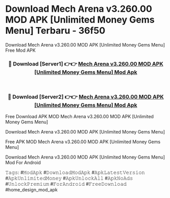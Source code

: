 # Download Mech Arena v3.260.00 MOD APK [Unlimited Money Gems Menu] Terbaru - 36f50
Download Mech Arena v3.260.00 MOD APK [Unlimited Money Gems Menu] Free Mod APK

<div align="center">
<h3>🔴 Download [Server1] 👉👉 <a href="https://apk-comot.site?title=Mech_Arena_v3.260.00_MOD_APK_[Unlimited_Money_Gems_Menu]">Mech Arena v3.260.00 MOD APK [Unlimited Money Gems Menu] Mod Apk</a></h3><br>

<h3>🔴 Download [Server2] 👉👉 <a href="https://apk-comot.site?title=Mech_Arena_v3.260.00_MOD_APK_[Unlimited_Money_Gems_Menu]">Mech Arena v3.260.00 MOD APK [Unlimited Money Gems Menu] Mod Apk</a></h3>
</div>


Free Download APK MOD Mech Arena v3.260.00 MOD APK [Unlimited Money Gems Menu]

Download Mech Arena v3.260.00 MOD APK [Unlimited Money Gems Menu] 

Free APK MOD Mech Arena v3.260.00 MOD APK [Unlimited Money Gems Menu] 

Download Mech Arena v3.260.00 MOD APK [Unlimited Money Gems Menu] Mod For Android

𝚃𝚊𝚐𝚜: #𝙼𝚘𝚍𝙰𝚙𝚔 #𝙳𝚘𝚠𝚗𝚕𝚘𝚊𝚍𝙼𝚘𝚍𝙰𝚙𝚔 #𝙰𝚙𝚔𝙻𝚊𝚝𝚎𝚜𝚝𝚅𝚎𝚛𝚜𝚒𝚘𝚗 #𝙰𝚙𝚔𝚄𝚗𝚕𝚒𝚖𝚒𝚝𝚎𝚍𝙼𝚘𝚗𝚎𝚢 #𝙰𝚙𝚔𝚄𝚗𝚕𝚘𝚌𝚔𝙰𝚕𝚕 #𝙰𝚙𝚔𝙽𝚘𝙰𝚍𝚜 #𝚄𝚗𝚕𝚘𝚌𝚔𝙿𝚛𝚎𝚖𝚒𝚞𝚖 #𝙵𝚘𝚛𝙰𝚗𝚍𝚛𝚘𝚒𝚍 #𝙵𝚛𝚎𝚎𝙳𝚘𝚠𝚗𝚕𝚘𝚊𝚍 #home_design_mod_apk